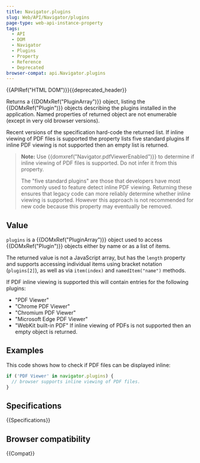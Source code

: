 ```yaml
---
title: Navigator.plugins
slug: Web/API/Navigator/plugins
page-type: web-api-instance-property
tags:
  - API
  - DOM
  - Navigator
  - Plugins
  - Property
  - Reference
  - Deprecated
browser-compat: api.Navigator.plugins
---
```


{{APIRef("HTML DOM")}}{{deprecated_header}}

Returns a {{DOMxRef("PluginArray")}} object, listing the {{DOMxRef("Plugin")}} objects describing the plugins installed in the application.
Named properties of returned object are not enumerable (except in very old browser versions).

Recent versions of the specification hard-code the returned list.
If inline viewing of PDF files is supported the property lists five standard plugins
If inline PDF viewing is not supported then an empty list is returned.

> **Note:** Use {{domxref("Navigator.pdfViewerEnabled")}} to determine if inline viewing of PDF files is supported. Do not infer it from this property.
>
> The "five standard plugins" are those that developers have most commonly used to feature detect inline PDF viewing.
> Returning these ensures that legacy code can more reliably determine whether inline viewing is supported.
> However this approach is not recommended for new code because this property may eventually be removed.

## Value

`plugins` is a {{DOMxRef("PluginArray")}} object used to access {{DOMxRef("Plugin")}} objects either by name or as a list of items.

The returned value is not a JavaScript array, but has the `length` property and supports accessing individual items using bracket notation (`plugins[2]`), as well as via `item(index)` and `namedItem("name")` methods.

If PDF inline viewing is supported this will contain entries for the following plugins:

- "PDF Viewer"
- "Chrome PDF Viewer"
- "Chromium PDF Viewer"
- "Microsoft Edge PDF Viewer"
- "WebKit built-in PDF"
  If inline viewing of PDFs is not supported then an empty object is returned.

## Examples

This code shows how to check if PDF files can be displayed inline:

```js
if ('PDF Viewer' in navigator.plugins) {
  // browser supports inline viewing of PDF files.
}
```

## Specifications

{{Specifications}}

## Browser compatibility

{{Compat}}
